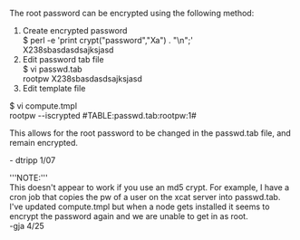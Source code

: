   
  
The root password can be encrypted using the following method:   
  
1) Create encrypted password  
$ perl -e 'print crypt("password","Xa") . "\n";'  
X238sbasdasdsajksjasd  
2) Edit password tab file  
$ vi passwd.tab  
rootpw X238sbasdasdsajksjasd  
3) Edit template file   
  
$ vi compute.tmpl  
rootpw --iscrypted #TABLE:passwd.tab:rootpw:1# 

This allows for the root password to be changed in the passwd.tab file, and remain encrypted.   
  
  
\- dtripp 1/07 

'''NOTE:'''  
This doesn't appear to work if you use an md5 crypt. For example, I have a cron job that copies the pw of a user on the xcat server into passwd.tab. I've updated compute.tmpl but when a node gets installed it seems to encrypt the password again and we are unable to get in as root.  
-gja 4/25 
